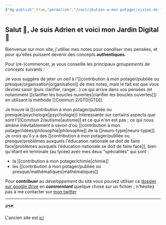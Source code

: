```yaml
---
{"dg-publish":true,"permalink":"/contribution-a-mon-potager/vision-de-l-arboretum/","tags":"gardenEntry"}
---
```


## Salut 👋, Je suis Adrien et voici mon Jardin Digital 🌱
Bienvenue sur mon site, j'utilise mes notes pour *canaliser* mes pensées, et pour qu'elles puissent devenir des concepts **authentiques**. 

Pour (re-)commencer, je vous conseille les principaux *groupements de concepts* suivants :

Je vous suggère de jeter un *oeil* à l'[[contribution à mon potager/publiée ou presque/organisation\|organisation]] de mes notes, mais le fait est que vous devriez saisir (puis clarifier, ranger...) ce qui arrive dans vos pensées (et notamment [[clarifier les boucles ouvertes\|clarifier les boucles ouvertes]]) en utilisant la méthode [[Commun 2/GTD\|GTD]].

Je trouve la [[contribution à mon potager/publiée ou presque/psychologie\|psychologie]] intéressante sur certains aspects que sont l'[[Commun 2/autisme\|autisme]] et ce qui n'en est pas ; ce qui nous amène inévitablement à savoir d'où [[contribution à mon potager/idées/philosophie\|philosophie]] de la [[neuro-typie\|neuro-typie]].
Je crois qu'il y a des [[contribution à mon potager/publiée ou presque/problèmes auxquels l'éducation nationale se doit de faire face\|problèmes auxquels l'éducation nationale se doit de faire face]], bien qu'étant en terminale (au lycée) avec mes deux "spécialités" qui sont :
- la [[contribution à mon potager/chimie\|chimie]]
- les [[contribution à mon potager/publiée ou presque/mathématiques\|mathématiques]]

Pour **contribuer** au *développement* du site vous pouvez utiliser ce [dossier sur google drive](https://drive.google.com/drive/folders/13fDQYJpAMFO1uZ4wGbM7CLtyKeFkyEu1?usp=share_link) en ***commentant*** quelque chose sur un fichier ; n'hésitez pas à me contacter sur [mon twitter](https://twitter.com/AdrienRomano2)

---
#🗺️


L'ancien site est [ici](https://sage-cheesecake-6577.netlify.app)